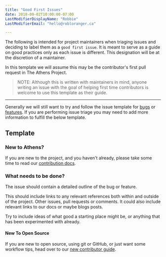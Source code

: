 ```yaml
---
title: "Good First Issues"
date: 2018-09-02T10:00:00-07:00
LastModifierDisplayName: "Robbie"
LastModifierEmail: "hello@robloranger.ca"

---
```


The following is intended for project maintainers when triaging issues and
deciding to label them as a `good first issue`. It is meant to serve as a guide
on good practices only as each issue is different. This designation will be at
the discretion of a maintainer.

In this template we will assume this may be the contributor's first pull
request in The Athens Project.

> NOTE: Although this is written with maintainers in mind, anyone writing an
> issue with the goal of helping first time contributors is welcome to use this
> template as their guide.

---

Generally we will still want to try and follow the issue template for [bugs](https://github.com/gomods/athens/blob/master/.github/ISSUE_TEMPLATE/bug_report.md) or
[features](https://github.com/gomods/athens/blob/master/.github/ISSUE_TEMPLATE/feature_request.md). If you are performing issue triage you may need to add more
information to fulfill the below template.

## Template

### New to Athens?

If you are new to the project, and you haven't already, please take some time to
read our [contribution docs](https://docs.gomods.io/contributing).

### What needs to be done?

The issue should contain a detailed outline of the bug or feature.

This should include links to any relevant references both within and outside of
the project. Other issues, pull requests or comments. It could also include
relevant links to our docs or maybe blogs posts.

Try to include ideas of what good a starting place might be, or anything that
has been experimented with already.

#### New To Open Source

If you are new to open source, using git or GitHub, or just want some workflow
tips, head over to our [new contributor guide](https://docs.gomods.io/contributing/new).

